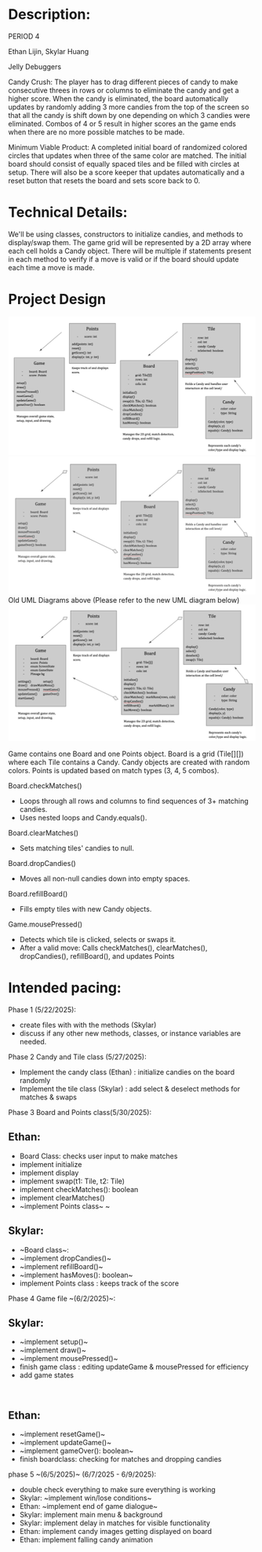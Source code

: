 # Description:
PERIOD 4

Ethan Lijin, Skylar Huang

Jelly Debuggers

Candy Crush: The player has to drag different pieces of candy to make consecutive threes in rows or columns to eliminate the candy and get a higher score. When the candy is eliminated, the board automatically updates by randomly adding 3 more candies from the top of the screen so that all the candy is shift down by one depending on which 3 candies were eliminated. Combos of 4 or 5 result in higher scores an the game ends when there are no more possible matches to be made.

Minimum Viable Product: A completed initial board of randomized colored circles that updates when three of the same color are matched. The initial board should consist of equally spaced tiles and be filled with circles at setup. There will also be a score keeper that updates automatically and a reset button that resets the board and sets score back to 0.

# Technical Details:

We'll be using classes, constructors to initialize candies, and methods to display/swap them. The game grid will be represented by a 2D array where each cell holds a Candy object. There will be multiple if statements present in each method to verify if a move is valid or if the board should update each time a move is made.

# Project Design
![Old UML Diagram](classes.png?raw=true "Classes" )
![Old2 UML Diagram](classes2.png?raw=true "Classes" )
Old UML Diagrams above (Please refer to the new UML diagram below)
![New UML Diagram](finaluml.png?raw=true "Classes" )

Game contains one Board and one Points object.
Board is a grid (Tile[][]) where each Tile contains a Candy.
Candy objects are created with random colors.
Points is updated based on match types (3, 4, 5 combos).

Board.checkMatches()
- Loops through all rows and columns to find sequences of 3+ matching candies.
- Uses nested loops and Candy.equals().

Board.clearMatches()
- Sets matching tiles' candies to null.

Board.dropCandies()
- Moves all non-null candies down into empty spaces.

Board.refillBoard()
- Fills empty tiles with new Candy objects.

Game.mousePressed()
- Detects which tile is clicked, selects or swaps it.
- After a valid move: Calls checkMatches(), clearMatches(), dropCandies(), refillBoard(), and updates Points


# Intended pacing:
Phase 1 (5/22/2025):
&nbsp;
- create files with with the methods (Skylar)
- discuss if any other new methods, classes, or instance variables are needed.

Phase 2 Candy and Tile class (5/27/2025):
&nbsp;
- Implement the candy class (Ethan) : initialize candies on the board randomly 
- Implement the tile class (Skylar) : add select & deselect methods for matches & swaps

Phase 3 Board and Points class(5/30/2025):
&nbsp;

## Ethan:
- Board Class: checks user input to make matches
- implement initialize
- implement display
- implement swap(t1: Tile, t2: Tile)
- implement checkMatches(): boolean
- implement clearMatches()
&nbsp;
- ~implement Points class~
~&nbsp;

## Skylar:
- ~Board class~:
- ~implement dropCandies()~
- ~implement refillBoard()~
- ~implement hasMoves(): boolean~
- implement Points class : keeps track of the score

Phase 4 Game file ~(6/2/2025)~:
&nbsp;

## Skylar:
- ~implement setup()~
- ~implement draw()~
- ~implement mousePressed()~
- finish game class : editing updateGame & mousePressed for efficiency
- add game states

&nbsp;
## Ethan:
- ~implement resetGame()~
- ~implement updateGame()~
- ~implement gameOver(): boolean~
- finish boardclass: checking for matches and dropping candies

phase 5 ~(6/5/2025)~ (6/7/2025 - 6/9/2025):
&nbsp;
- double check everything to make sure everything is working
- Skylar: ~implement win/lose conditions~
- Ethan: ~implement end of game dialogue~
- Skylar: implement main menu & background
- Skylar: implement delay in matches for visible functionality
- Ethan: implement candy images getting displayed on board
- Ethan: implement falling candy animation

